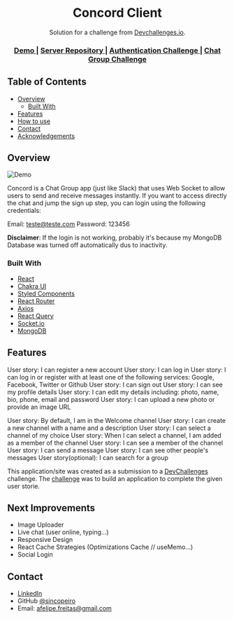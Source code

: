 <!-- Please update value in the {}  -->

<h1 align="center">Concord Client</h1>

<div align="center">
   Solution for a challenge from  <a href="http://devchallenges.io" target="_blank">Devchallenges.io</a>.
</div>

<div align="center">
  <h3>
    <a href="https://concord-sincopeiro.netlify.app/">
      Demo
    </a>
    <span> | </span>
    <a href="https://github.com/sincopeiro/concord-backend">
      Server Repository
    </a>
    <span> | </span>
    <a href="https://devchallenges.io/challenges/N1fvBjQfhlkctmwj1tnw">
      Authentication Challenge
    </a>
   <span> | </span>
    <a href="https://devchallenges.io/challenges/UgCqszKR7Q7oqb4kRfI0">
      Chat Group Challenge
    </a>
  </h3>
</div>

<!-- TABLE OF CONTENTS -->

## Table of Contents

- [Overview](#overview)
   - [Built With](#built-with)
- [Features](#features)
- [How to use](#how-to-use)
- [Contact](#contact)
- [Acknowledgements](#acknowledgements)

<!-- OVERVIEW -->

## Overview

![Demo](https://s10.gifyu.com/images/Peek-2022-01-05-19-38.gif)

Concord is a Chat Group app (just like Slack) that uses Web Socket to allow users to send and receive messages instantly. If you want to access directly the chat and jump the sign up step, you can login using the following credentials:

Email: teste@teste.com
Password: 123456

**Disclaimer**: If the login is not working, probably it's because my MongoDB Database was turned off automatically dus to inactivity. 

### Built With

- [React](https://reactjs.org/)
- [Chakra UI](https://chakra-ui.com/)
- [Styled Components](https://styled-components.com/)
- [React Router](https://reactrouter.com/)
- [Axios](https://axios-http.com/)
- [React Query](https://react-query.tanstack.com/)
- [Socket.io](https://socket.io/)
- [MongoDB](https://cloud.mongodb.com/)


## Features

<!-- List the features of your application or follow the template. Don't share the figma file here :) -->

User story: I can register a new account
User story: I can log in
User story: I can log in or register with at least one of the following services: Google, Facebook, Twitter or Github
User story: I can sign out
User story: I can see my profile details
User story: I can edit my details including: photo, name, bio, phone, email and password
User story: I can upload a new photo or provide an image URL

User story: By default, I am in the Welcome channel
User story: I can create a new channel with a name and a description
User story: I can select a channel of my choice
User story: When I can select a channel, I am added as a member of the channel
User story: I can see a member of the channel
User story: I can send a message
User story: I can see other people's messages
User story(optional): I can search for a group

This application/site was created as a submission to a [DevChallenges](https://devchallenges.io/challenges) challenge. The [challenge](https://devchallenges.io/challenges/N1fvBjQfhlkctmwj1tnw) was to build an application to complete the given user storie.

## Next Improvements
- Image Uploader
- Live chat (user online, typing...)
- Responsive Design
- React Cache Strategies (Optimizations Cache // useMemo...)
- Social Login

## Contact

- [LinkedIn](https://www.linkedin.com/in/affreitas/)
- GitHub [@sincopeiro](https://github.com/sincopeiro)
- Email: afelipe.freitas@gmail.com
